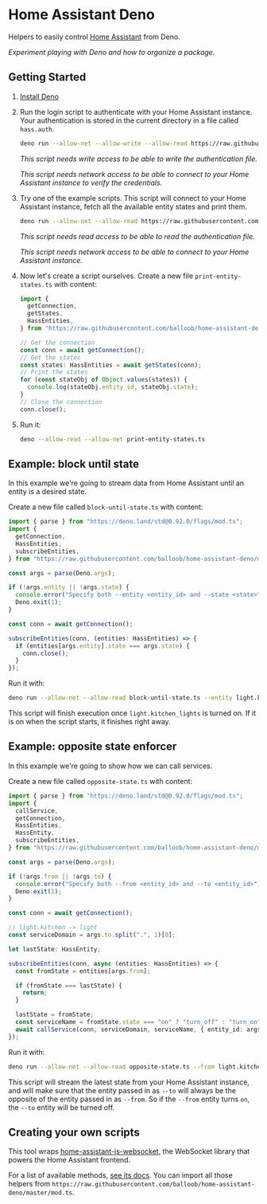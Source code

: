 # Home Assistant Deno

Helpers to easily control [Home Assistant](https://www.home-assistant.io/) from
Deno.

_Experiment playing with Deno and how to organize a package._

## Getting Started

1. [Install Deno](https://deno.land/#installation)
2. Run the login script to authenticate with your Home Assistant instance. Your
   authentication is stored in the current directory in a file called
   `hass.auth`.

   ```bash
   deno run --allow-net --allow-write --allow-read https://raw.githubusercontent.com/balloob/home-assistant-deno/master/login.ts
   ```

   _This script needs write access to be able to write the authentication file._

   _This script needs network access to be able to connect to your Home
   Assistant instance to verify the credentials._

3. Try one of the example scripts. This script will connect to your Home
   Assistant instance, fetch all the available entity states and print them.

   ```bash
   deno run --allow-net --allow-read https://raw.githubusercontent.com/balloob/home-assistant-deno/master/examples/print-entity-states.ts
   ```

   _This script needs read access to be able to read the authentication file._

   _This script needs network access to be able to connect to your Home
   Assistant instance._

4. Now let's create a script ourselves. Create a new file
   `print-entity-states.ts` with content:

   ```ts
   import {
     getConnection,
     getStates,
     HassEntities,
   } from "https://raw.githubusercontent.com/balloob/home-assistant-deno/master/mod.ts";

   // Get the connection
   const conn = await getConnection();
   // Get the states
   const states: HassEntities = await getStates(conn);
   // Print the states
   for (const stateObj of Object.values(states)) {
     console.log(stateObj.entity_id, stateObj.state);
   }
   // Close the connection
   conn.close();
   ```

5. Run it:

   ```bash
   deno --allow-read --allow-net print-entity-states.ts
   ```

## Example: block until state

In this example we're going to stream data from Home Assistant until an entity
is a desired state.

Create a new file called `block-until-state.ts` with content:

```ts
import { parse } from "https://deno.land/std@0.92.0/flags/mod.ts";
import {
  getConnection,
  HassEntities,
  subscribeEntities,
} from "https://raw.githubusercontent.com/balloob/home-assistant-deno/master/mod.ts";

const args = parse(Deno.args);

if (!args.entity || !args.state) {
  console.error("Specify both --entity <entity_id> and --state <state>");
  Deno.exit(1);
}

const conn = await getConnection();

subscribeEntities(conn, (entities: HassEntities) => {
  if (entities[args.entity].state === args.state) {
    conn.close();
  }
});
```

Run it with:

```bash
deno run --allow-net --allow-read block-until-state.ts --entity light.kitchen_lights --state on
```

This script will finish execution once `light.kitchen_lights` is turned on. If
it is on when the script starts, it finishes right away.

## Example: opposite state enforcer

In this example we're going to show how we can call services.

Create a new file called `opposite-state.ts` with content:

```ts
import { parse } from "https://deno.land/std@0.92.0/flags/mod.ts";
import {
  callService,
  getConnection,
  HassEntities,
  HassEntity,
  subscribeEntities,
} from "https://raw.githubusercontent.com/balloob/home-assistant-deno/master/mod.ts";

const args = parse(Deno.args);

if (!args.from || !args.to) {
  console.error("Specify both --from <entity_id> and --to <entity_id>");
  Deno.exit(1);
}

const conn = await getConnection();

// light.kitchen -> light
const serviceDomain = args.to.split(".", 1)[0];

let lastState: HassEntity;

subscribeEntities(conn, async (entities: HassEntities) => {
  const fromState = entities[args.from];

  if (fromState === lastState) {
    return;
  }

  lastState = fromState;
  const serviceName = fromState.state === "on" ? "turn_off" : "turn_on";
  await callService(conn, serviceDomain, serviceName, { entity_id: args.to });
});
```

Run it with:

```bash
deno run --allow-net --allow-read opposite-state.ts --from light.kitchen_lights --to light.bed_lights
```

This script will stream the latest state from your Home Assistant instance, and
will make sure that the entity passed in as `--to` will always be the opposite
of the entity passed in as `--from`. So if the `--from` entity turns `on`, the
`--to` entity will be turned off.

## Creating your own scripts

This tool wraps
[home-assistant-js-websocket](https://github.com/home-assistant/home-assistant-js-websocket/),
the WebSocket library that powers the Home Assistant frontend.

For a list of available methods,
[see its docs](https://github.com/home-assistant/home-assistant-js-websocket/#entities).
You can import all those helpers from
`https://raw.githubusercontent.com/balloob/home-assistant-deno/master/mod.ts`.
